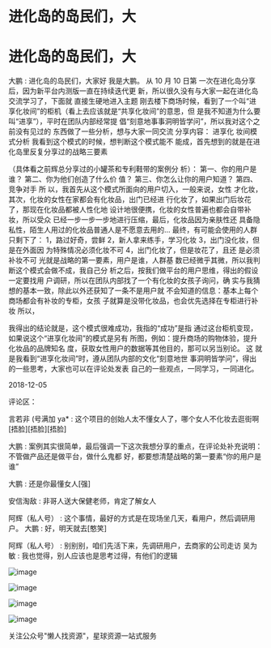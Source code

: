 # 进化岛的岛民们，大

# 进化岛的岛民们，大

大鹏 : 进化岛的岛民们，大家好 我是大鹏。 从 10 月 10 日第 一次在进化岛分享后，因为新平台内测版一直在持续迭代更 新，所以很久没有与大家一起在进化岛交流学习了，下面就 直接生硬地进入主题 刚去楼下商场时候，看到了一个叫“进 享化妆间”的柜机（看上去应该就是“共享化妆间”的意思，但 是我不知道为什么要叫“进享”），平时在团队内部经常提 倡“刻意地事事洞明皆学问”，所以我对这个之前没有见过的 东西做了一些分析，想与大家一同交流 分享内容： 进享化 妆间模式分析 我看到这个模式的时候，想判断这个模式能不 能成，首先想到的就是在进化岛里反复分享过的战略三要素

（具体看之前辉总分享过的小罐茶和专利鞋带的案例分 析）： 第一、你的用户是谁？ 第二、你为他们创造了什么价 值？ 第三、你怎么让你的用户知道？ 第四、竞争对手 所 以，我首先从这个模式所面向的用户切入，一般来说，女性 才化妆，其次，化妆的女性在家都会有化妆品，出门已经进 行化妆了，如果出门后妆花了，那现在化妆品都被人性化地 设计地很便携，化妆的女性普遍也都会自带补妆，所以受众 已经一步一步一步地进行压缩，最后，化妆品因为亲肤性还 具备隐私性，陌生人用过的化妆品普通人是不愿意去用的... 最终，有可能会使用的人群只剩下了： 1，路过好奇，尝鲜 2，新人拿来练手，学习化妆 3，出门没化妆，但是在外面因 为特殊情况必须化妆不可 4，出门化妆了，但是妆花了，且还 是必须补妆不可 光就是战略的第一要素，用户是谁，人群基 数已经微乎其微，所以我判断这个模式会做不成，我自己分 析之后，按我们做平台的用户思维，得出的假设一定要找用 户调研，所以在团队内部找了一个有化妆的女孩子询问，确 实与我猜想的基本一致，除此以外还获知了一条不是用户就 不会知道的信息：基本上每个商场都会有补妆的专柜，女孩 子就算是没带化妆品，也会优先选择在专柜进行补妆 所以，

我得出的结论就是，这个模式很难成功，我指的“成功”是指 通过这台柜机变现，如果说这个“进享化妆间”的模式是另有 所图，例如：提升商场的购物体验，提升化妆品的品牌知名 度，获取女性用户的数据等其他目的，那可以另当别论。 这 就是我看到“进享化妆间”时，遵从团队内部的文化“刻意地世 事洞明皆学问”，得出的一些思考，大家也可以在评论处发表 自己的一些观点，一同学习，一同进化。

2018-12-05

评论区：

言若非 (号满加 ya* : 这个项目的创始人太不懂女人了，哪个女人不化妆去逛街啊[捂脸][捂脸][捂脸]

大鹏 : 案例其实很简单，最后强调一下这次我想分享的重点，在评论处补充说明：不管做产品还是做平台，做什么鬼都 好，都要想清楚战略的第一要素“你的用户是谁”

大鹏 : 还是你最懂女人[强]

安信淘敌 : 非哥人送大保健老师，肯定了解女人

阿辉（私人号） : 这个事情，最好的方式是在现场坐几天，看用户，然后调研用户。 大鹏 : 好，明天就去[憨笑]

阿辉（私人号） : 别别别，咱们先活下来，先调研用户，去商家的公司走访 吴为敏 : 我也觉得，别人应该也是思考过得，有他们的逻辑

![image](img/Image_001.png)

![image](img/Image_002.png)

![image](img/Image_003.png)

![image](img/Image_004.png)

关注公众号"懒人找资源"，星球资源一站式服务